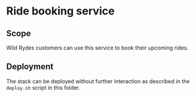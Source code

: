 # Ride booking service

## Scope

Wild Rydes customers can use this service to book their upcoming rides.

## Deployment

The stack can be deployed without further interaction as described in the `deploy.sh` script in this folder.
